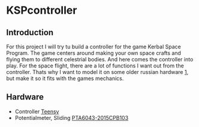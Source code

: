 # KSPcontroller

## Introduction

For this project I will try tu build a controller for the game Kerbal Space Program. The game centers around making your own space crafts and flying them to different celestrial bodies. And here comes the controller into play. For the space flight, there are a lot of functions I want out from the controller. Thats why I want to model it on some older russian hardware [1](http://web.mit.edu/slava/space/essays/essay-tiapchenko4.htm), but make it so it fits with the games mechanics. 

## Hardware

* Controller [Teensy](https://www.digikey.no/product-detail/no/sparkfun-electronics/DEV-14055/1568-1443-ND/6235191)
* Potentialmeter, Sliding [PTA6043-2015CPB103](https://www.digikey.no/product-detail/no/bourns-inc/PTA6043-2015CPB103/PTA6043-2015CPB103-ND/3781230)

